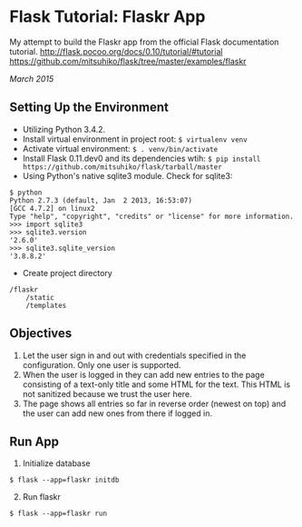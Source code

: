 # Flask Tutorial: Flaskr App

My attempt to build the Flaskr app from the official Flask documentation tutorial.
http://flask.pocoo.org/docs/0.10/tutorial/#tutorial
https://github.com/mitsuhiko/flask/tree/master/examples/flaskr

_March 2015_

## Setting Up the Environment

* Utilizing Python 3.4.2.
* Install virtual environment in project root: `$ virtualenv venv`
* Activate virtual environment: `$ . venv/bin/activate`
* Install Flask 0.11.dev0 and its dependencies wtih: `$ pip install https://github.com/mitsuhiko/flask/tarball/master`
* Using Python's native sqlite3 module. Check for sqlite3:
```
$ python
Python 2.7.3 (default, Jan  2 2013, 16:53:07) 
[GCC 4.7.2] on linux2
Type "help", "copyright", "credits" or "license" for more information.
>>> import sqlite3
>>> sqlite3.version
'2.6.0'
>>> sqlite3.sqlite_version
'3.8.8.2'
```
* Create project directory
```
/flaskr
    /static
    /templates
```
## Objectives

1. Let the user sign in and out with credentials specified in the configuration. Only one user is supported.
2. When the user is logged in they can add new entries to the page consisting of a text-only title and some HTML for the text. This HTML is not sanitized because we trust the user here.
3. The page shows all entries so far in reverse order (newest on top) and the user can add new ones from there if logged in.

## Run App

1. Initialize database
```
$ flask --app=flaskr initdb
```
2. Run flaskr
```
$ flask --app=flaskr run
```

